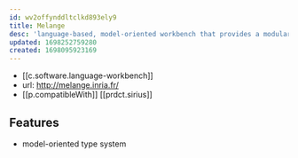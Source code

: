 ```yaml
---
id: wv2offynddltclkd893ely9
title: Melange
desc: 'language-based, model-oriented workbench that provides a modular approach for customizing, assembling and integrating multiple domain-specific language (DSL) specifications and implementations'
updated: 1698252759280
created: 1698095923169
---
```


- [[c.software.language-workbench]]
- url: http://melange.inria.fr/
- [[p.compatibleWith]] [[prdct.sirius]]

## Features

- model-oriented type system